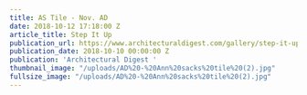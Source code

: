 ```yaml
---
title: AS Tile - Nov. AD
date: 2018-10-12 17:18:00 Z
article_title: Step It Up
publication_url: https://www.architecturaldigest.com/gallery/step-it-up/all
publication_date: 2018-10-10 00:00:00 Z
publication: 'Architectural Digest '
thumbnail_image: "/uploads/AD%20-%20Ann%20sacks%20tile%20(2).jpg"
fullsize_image: "/uploads/AD%20-%20Ann%20sacks%20tile%20(2).jpg"
---
```


